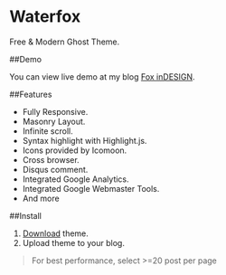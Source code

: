 Waterfox
========

Free &amp; Modern Ghost Theme.

##Demo

You can view live demo at my blog [Fox inDESIGN](foxindesign.net).

##Features

* Fully Responsive.
* Masonry Layout.
* Infinite scroll.
* Syntax highlight with Highlight.js.
* Icons provided by Icomoon.
* Cross browser.
* Disqus comment.
* Integrated Google Analytics.
* Integrated Google Webmaster Tools.
* And more

##Install

1. [Download]() theme.
2. Upload theme to your blog.

> For best performance, select >=20 post per page



